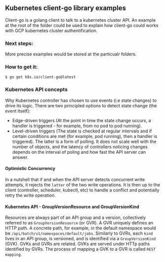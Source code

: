 ## Kubernetes client-go library examples
Client-go is a golang client to talk to a kubernetes cluster API. An example at the root of the folder could be used to explain how client-go could works with GCP kubernetes cluster authentification.
### Next steps:
More precise examples would be stored at the particualr folders. 
### How to get it:
```
$ go get k8s.io/client-go@latest
```
### Kubernetes API concepts
Why Kubernetes controller has chosen to use events (i.e state changes) to drive its logic. There are two principled options to detect state change (the event itself):
* Edge-driven triggers (At the point in time the state change occurs, a handler is triggered - for example, from no pod to pod running).
* Level-driven triggers (The state is checked at regular intervals and if certain conditions are met (for example, pod running), then a handler is triggered).
The latter is a form of polling. It does not scale well with the number of objects, and the latency of controllers noticing changes depends on the interval of poling and how fast the API server can answer.
#### Optimistic Concurrency
In a nutshell that if and when the API server detects concurrent write attempts, it rejects the `latter` of the two write operations. It is then up to the client (controller, scheduler, kubectl, etc) to handle a conflict and potentially retry the write operation.
#### Kubernetes API - GroupVersionResource and GroupVersionKind
Resources are always part of an API group and a version, collectively referred to as `GroupVersionResource` (or GVR). A GVR uniquely defines an HTTP path. A concrete path, for example, in the default namespace would be `/api/batch/v1/namespaces/default/jobs`.
Similarly to GVRs, each `kind` lives in an API group, is versioned, and is identified via a `GroupVersionKind` (GVK).
GVKs and GVRs are related. GVKs are served under HTTp paths identified by GVRs. The process of mapping a GVK to a GVR is called `REST mapping`.
